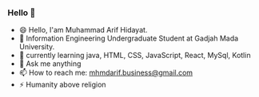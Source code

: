 ### Hello 👋

<!--
**mhmd-arif/mhmd-arif** is a ✨ _special_ ✨ repository because its `README.md` (this file) appears on your GitHub profile.
-->

- 😄 Hello, I'am Muhammad Arif Hidayat.
- 🔭 Information Engineering Undergraduate Student at Gadjah Mada University.
- 🌱 currently learning java, HTML, CSS, JavaScript, React, MySql, Kotlin
- 💬 Ask me anything
- 📫 How to reach me: mhmdarif.business@gmail.com
- ⚡ Humanity above religion
